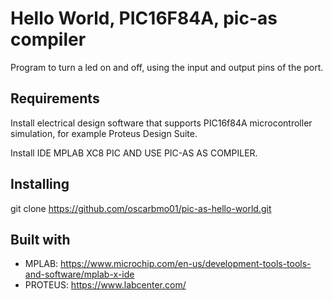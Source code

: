 # Hello World, PIC16F84A, pic-as compiler

Program to turn a led on and off, using the input and output pins of the port.

## Requirements

Install electrical design software that supports PIC16f84A microcontroller simulation, for example Proteus Design Suite.

Install IDE MPLAB XC8 PIC AND USE PIC-AS AS COMPILER.

## Installing

git clone https://github.com/oscarbmo01/pic-as-hello-world.git

## Built with

* MPLAB: https://www.microchip.com/en-us/development-tools-tools-and-software/mplab-x-ide
* PROTEUS: https://www.labcenter.com/
